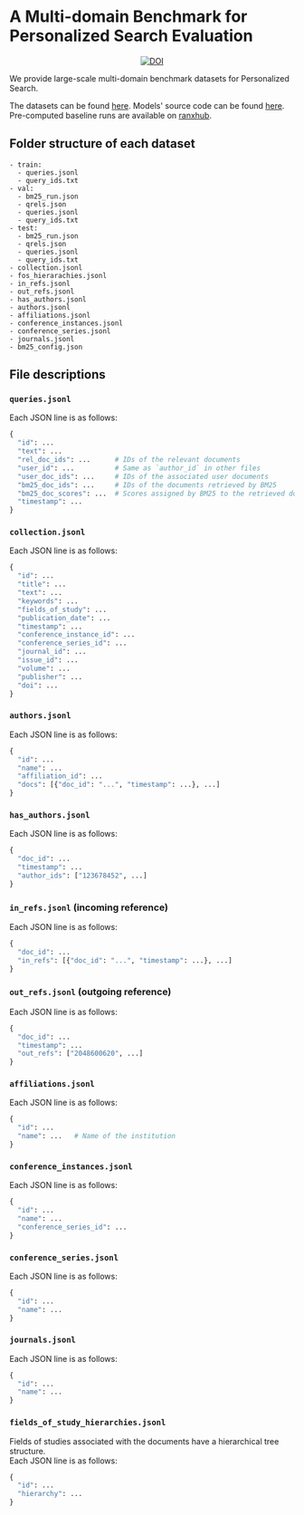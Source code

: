 # A Multi-domain Benchmark for Personalized Search Evaluation

<p align="center">
  <!-- Zenodo -->
  <a href="https://doi.org/10.5281/zenodo.6606557">
    <img src="https://zenodo.org/badge/DOI/10.5281/zenodo.6606557.svg" alt="DOI">
  </a>
  <!-- License -->
</p>

We provide large-scale multi-domain benchmark datasets for Personalized Search.

The datasets can be found [here](https://zenodo.org/record/6606557).
Models' source code can be found [here](https://github.com/AmenRa/amdbfpse-baselines).
Pre-computed baseline runs are available on [ranxhub](https://amenra.github.io/ranxhub).

## Folder structure of each dataset
```
- train:
  - queries.jsonl
  - query_ids.txt
- val:
  - bm25_run.json
  - qrels.json
  - queries.jsonl
  - query_ids.txt
- test:
  - bm25_run.json
  - qrels.json
  - queries.jsonl
  - query_ids.txt
- collection.jsonl
- fos_hierarachies.jsonl
- in_refs.jsonl
- out_refs.jsonl
- has_authors.jsonl
- authors.jsonl
- affiliations.jsonl
- conference_instances.jsonl
- conference_series.jsonl
- journals.jsonl
- bm25_config.json
```

## File descriptions

### `queries.jsonl`
Each JSON line is as follows:
```python
{
  "id": ...
  "text": ...
  "rel_doc_ids": ...      # IDs of the relevant documents
  "user_id": ...          # Same as `author_id` in other files
  "user_doc_ids": ...     # IDs of the associated user documents
  "bm25_doc_ids": ...     # IDs of the documents retrieved by BM25
  "bm25_doc_scores": ...  # Scores assigned by BM25 to the retrieved documents
  "timestamp": ...
}
```

### `collection.jsonl`
Each JSON line is as follows:
```python
{
  "id": ...
  "title": ...
  "text": ...
  "keywords": ...
  "fields_of_study": ...
  "publication_date": ...
  "timestamp": ...
  "conference_instance_id": ...
  "conference_series_id": ...
  "journal_id": ...
  "issue_id": ...
  "volume": ...
  "publisher": ...
  "doi": ...
}
```

### `authors.jsonl`
Each JSON line is as follows:
```python
{
  "id": ...
  "name": ...
  "affiliation_id": ...
  "docs": [{"doc_id": "...", "timestamp": ...}, ...]
}
```

### `has_authors.jsonl`
Each JSON line is as follows:
```python
{
  "doc_id": ...
  "timestamp": ...
  "author_ids": ["123678452", ...]
}
```

### `in_refs.jsonl` (incoming reference)
Each JSON line is as follows:
```python
{
  "doc_id": ...
  "in_refs": [{"doc_id": "...", "timestamp": ...}, ...]
}
```

### `out_refs.jsonl` (outgoing reference)
Each JSON line is as follows:
```python
{
  "doc_id": ...
  "timestamp": ...
  "out_refs": ["2048600620", ...]
}
```

### `affiliations.jsonl`
Each JSON line is as follows:
```python
{
  "id": ...
  "name": ...   # Name of the institution
}
```

### `conference_instances.jsonl`
Each JSON line is as follows:
```python
{
  "id": ...
  "name": ...
  "conference_series_id": ...
}
```

### `conference_series.jsonl`
Each JSON line is as follows:
```python
{
  "id": ...
  "name": ...
}
```

### `journals.jsonl`
Each JSON line is as follows:
```python
{
  "id": ...
  "name": ...
}
```

### `fields_of_study_hierarchies.jsonl`
Fields of studies associated with the documents have a hierarchical tree structure.  
Each JSON line is as follows:
```python
{
  "id": ...
  "hierarchy": ...
}
```

<!-- - Install WGET

- Download MAG data  
  ```bash
  sh download_mag.sh
  ```

- Download Elasticsearch
  ```bash
  sh download_es.sh
  ```

- Follow run.sh, for BM25 stuff you need to start Elasticsearch first `sh start_es.sh` -->
